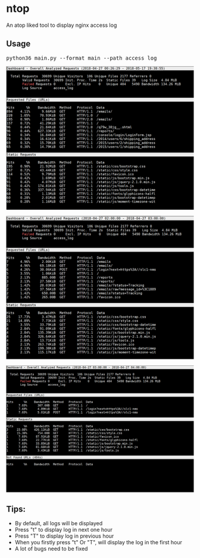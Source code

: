 # ntop
An atop liked tool to display nginx access log

## Usage
<pre>python36 main.py --format main --path access_log</pre>

![image](https://github.com/PerfectiisShit/ntop/blob/master/images/3.PNG)  

![image](https://github.com/PerfectiisShit/ntop/blob/master/images/2.PNG)  

![image](https://github.com/PerfectiisShit/ntop/blob/master/images/1.PNG)  


## Tips: 
* By default, all logs will be displayed
* Press "t" to display log in next one hour
* Press "T" to display log in previous hour
* When you firstly press "t" Or "T", will display the log in the first hour
* A lot of bugs need to be fixed
